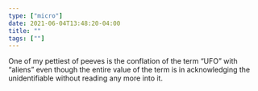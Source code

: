```yaml
---
type: ["micro"]
date: 2021-06-04T13:48:20-04:00
title: ""
tags: [""]
---
```

One of my pettiest of peeves is the conflation of the term “UFO” with “aliens” even though the entire value of the term is in acknowledging the unidentifiable without reading any more into it.
